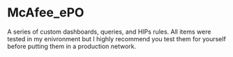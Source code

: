 # McAfee_ePO

A series of custom dashboards, queries, and HIPs rules. All items were tested in my enivronment but I highly recommend you test them for yourself before putting them in a production network. 
